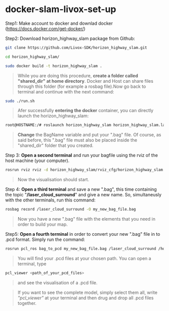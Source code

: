 # docker-slam-livox-set-up

Step1: Make account to docker and downlad docker (https://docs.docker.com/get-docker/)

Step2: Download horizon_highway_slam package from Github:

```sh
git clone https://github.com/Livox-SDK/horizon_highway_slam.git
```

```sh
cd horizon_highway_slam/
```

```sh
sudo docker build -t horizon_highway_slam .
```

> While you are doing this procedure, **create a folder called "shared_dir" at home directory**. Docker and Host can share files through this folder (for example a rosbag file).Now go back to terminal and continue with the next command:


```sh
sudo ./run.sh
```

>Afer successfully **entering the docker** container, you can directly launch the horizon_highway_slam:

```sh
root@HOSTNAME:/# roslaunch horizon_highway_slam horizon_highway_slam.launch BagName:=YouTube_highway_demo.bag IMU:=2
```
> **Change** the BagName variable and put your ".bag" file. Of course, as said before, this ".bag" file must also be placed inside the "shared_dir" folder that you created.

Step 3: **Open a second terminal** and run your bagfile using the rviz of the host machine (your computer). 

```sh
rosrun rviz rviz -d horizon_highway_slam/rviz_cfg/horizon_highway_slam.rviz
```

>Now the visualisation should start.


Step 4: **Open a third terminal** and save a new ".bag", this time containing the topic "**/laser_cloud_surround**" and give a new name. So, simultaneusly with the other terminals, run this command:

```sh
rosbag record /laser_cloud_surround -O my_new_bag_file.bag
```
> Now you have a new ".bag" file with the elements that you need in order to build your map.


Step5: **Open a fourth terminal** in order to convert your new ".bag" file in to .pcd format. Simply run the command:

```sh
rosrun pcl_ros bag_to_pcd my_new_bag_file.bag /laser_cloud_surround /home/konstantinos/Desktop/
```
>You will find your .pcd files at your chosen path. You can open a terminal, type 
```sh
pcl_viewer <path_of_your_pcd_files>
```
>and see the visualisation of a .pcd file.

>If you want to see the complete model, simply select them all, write *"pcl_viewer"* at your terminal and then drug and drop all .pcd files together.

